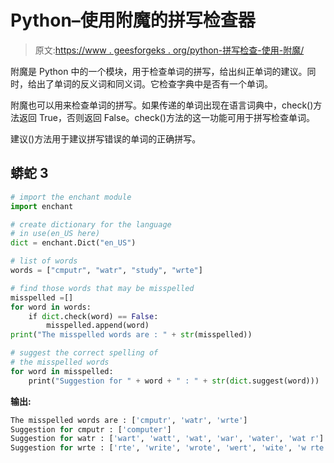 # Python–使用附魔的拼写检查器

> 原文:[https://www . geesforgeks . org/python-拼写检查-使用-附魔/](https://www.geeksforgeeks.org/python-spelling-checker-using-enchant/)

附魔是 Python 中的一个模块，用于检查单词的拼写，给出纠正单词的建议。同时，给出了单词的反义词和同义词。它检查字典中是否有一个单词。

附魔也可以用来检查单词的拼写。如果传递的单词出现在语言词典中，check()方法返回 True，否则返回 False。check()方法的这一功能可用于拼写检查单词。

建议()方法用于建议拼写错误的单词的正确拼写。

## 蟒蛇 3

```py
# import the enchant module
import enchant

# create dictionary for the language
# in use(en_US here)
dict = enchant.Dict("en_US")

# list of words
words = ["cmputr", "watr", "study", "wrte"]

# find those words that may be misspelled
misspelled =[]
for word in words:
    if dict.check(word) == False:
        misspelled.append(word)
print("The misspelled words are : " + str(misspelled))

# suggest the correct spelling of
# the misspelled words
for word in misspelled:
    print("Suggestion for " + word + " : " + str(dict.suggest(word)))
```

**输出:**

```py
The misspelled words are : ['cmputr', 'watr', 'wrte']
Suggestion for cmputr : ['computer']
Suggestion for watr : ['wart', 'watt', 'wat', 'war', 'water', 'wat r']
Suggestion for wrte : ['rte', 'write', 'wrote', 'wert', 'wite', 'w rte']
```